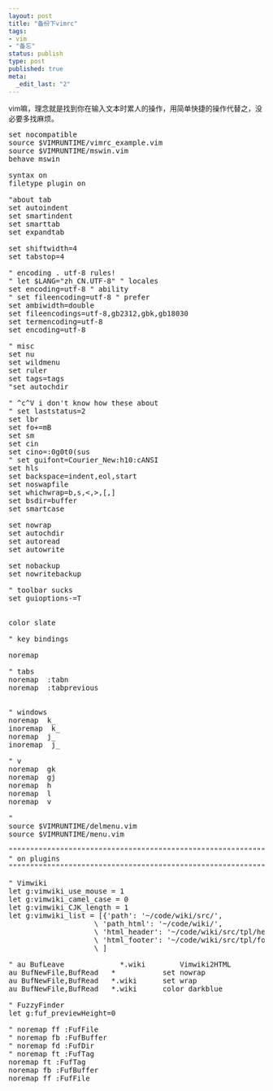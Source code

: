 ```yaml
---
layout: post
title: "备份下vimrc"
tags: 
- vim
- "备忘"
status: publish
type: post
published: true
meta: 
  _edit_last: "2"
---
```


vim嘛，理念就是找到你在输入文本时累人的操作，用简单快捷的操作代替之，没必要多找麻烦。

<pre lang="bash">
set nocompatible
source $VIMRUNTIME/vimrc_example.vim
source $VIMRUNTIME/mswin.vim
behave mswin

syntax on 
filetype plugin on

"about tab
set autoindent
set smartindent
set smarttab 					
set expandtab 					

set shiftwidth=4 
set tabstop=4 

" encoding . utf-8 rules!
" let $LANG="zh_CN.UTF-8" " locales
set encoding=utf-8 " ability
" set fileencoding=utf-8 " prefer
set ambiwidth=double
set fileencodings=utf-8,gb2312,gbk,gb18030
set termencoding=utf-8
set encoding=utf-8

" misc
set nu
set wildmenu
set ruler
set tags=tags
"set autochdir

" ^c^V i don't know how these about
" set laststatus=2
set lbr
set fo+=mB 
set sm 
set cin
set cino=:0g0t0(sus 
" set guifont=Courier_New:h10:cANSI 
set hls 
set backspace=indent,eol,start 
set noswapfile
set whichwrap=b,s,<,>,[,] 
set bsdir=buffer
set smartcase

set nowrap 
set autochdir
set autoread
set autowrite

set nobackup
set nowritebackup
            
" toolbar sucks
set guioptions-=T


color slate

" key bindings

noremap <C-[>   <C-T>

" tabs
noremap <C-Right> :tabn<CR>
noremap <C-left> :tabprevious<CR>


" windows
noremap <C-Up> <C-W>k<C-W>_
inoremap <C-Up> <C-o><C-W>k<C-W>_
noremap <C-Down> <C-W>j<C-W>_
inoremap <C-Down> <C-o><C-W>j<C-W>_

" v
noremap <UP> gk
noremap <Down> gj
noremap <LEFT> h
noremap <Right> l
noremap <ESC> v<ESC>

"
source $VIMRUNTIME/delmenu.vim
source $VIMRUNTIME/menu.vim

"""""""""""""""""""""""""""""""""""""""""""""""""""""""""""""""""""""""""""""""""""""""""""""""""""""
" on plugins
"""""""""""""""""""""""""""""""""""""""""""""""""""""""""""""""""""""""""""""""""""""""""""""""""""""

" Vimwiki
let g:vimwiki_use_mouse = 1
let g:vimwiki_camel_case = 0
let g:vimwiki_CJK_length = 1
let g:vimwiki_list = [{'path': '~/code/wiki/src/',
                    \ 'path_html': '~/code/wiki/',
                    \ 'html_header': '~/code/wiki/src/tpl/head.tpl',
                    \ 'html_footer': '~/code/wiki/src/tpl/foot.tpl'}
                    \ ]

" au BufLeave             *.wiki		Vimwiki2HTML
au BufNewFile,BufRead   *           set nowrap
au BufNewFile,BufRead   *.wiki      set wrap
au BufNewFile,BufRead   *.wiki      color darkblue

" FuzzyFinder
let g:fuf_previewHeight=0 

" noremap ff :FufFile<cr>
" noremap fb :FufBuffer<cr>
" noremap fd :FufDir<cr>
" noremap ft :FufTag<cr>
noremap <Leader>ft :FufTag<cr>
noremap <Leader>fb :FufBuffer<cr>
noremap <Leader>ff :FufFile<cr>
</pre>
